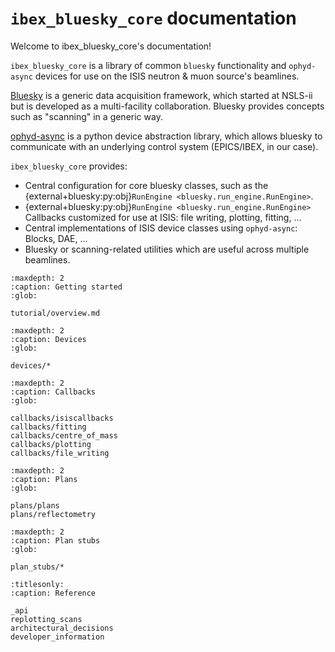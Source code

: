 # `ibex_bluesky_core` documentation

Welcome to ibex_bluesky_core's documentation!

`ibex_bluesky_core` is a library of common `bluesky` functionality and `ophyd-async`
devices for use on the ISIS neutron & muon source's beamlines.

[Bluesky](https://blueskyproject.io/bluesky/main/index.html) is a generic data acquisition
framework, which started at NSLS-ii but is developed as a multi-facility collaboration. Bluesky
provides concepts such as "scanning" in a generic way.

[ophyd-async](https://blueskyproject.io/ophyd-async/main/index.html) is a python device
abstraction library, which allows bluesky to communicate with an underlying control system
(EPICS/IBEX, in our case).

`ibex_bluesky_core` provides:

- Central configuration for core bluesky classes, such as the {external+bluesky:py:obj}`RunEngine <bluesky.run_engine.RunEngine>`.
- {external+bluesky:py:obj}`RunEngine <bluesky.run_engine.RunEngine>` Callbacks customized for use at ISIS: file writing, plotting, fitting, ...
- Central implementations of ISIS device classes using `ophyd-async`: Blocks, DAE, ...
- Bluesky or scanning-related utilities which are useful across multiple beamlines.


```{toctree}
:maxdepth: 2
:caption: Getting started
:glob:

tutorial/overview.md
```

```{toctree}
:maxdepth: 2
:caption: Devices
:glob:

devices/*
```

```{toctree}
:maxdepth: 2
:caption: Callbacks
:glob:

callbacks/isiscallbacks
callbacks/fitting
callbacks/centre_of_mass
callbacks/plotting
callbacks/file_writing
```

```{toctree}
:maxdepth: 2
:caption: Plans
:glob:

plans/plans
plans/reflectometry
```

```{toctree}
:maxdepth: 2
:caption: Plan stubs
:glob:

plan_stubs/*
```
 
```{toctree}
:titlesonly:
:caption: Reference

_api
replotting_scans
architectural_decisions
developer_information
```
